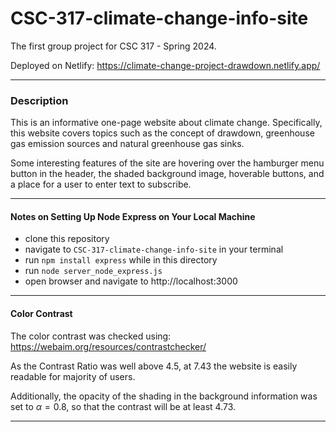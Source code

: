 # CSC-317-climate-change-info-site
The first group project for CSC 317 - Spring 2024. 

Deployed on Netlify:
https://climate-change-project-drawdown.netlify.app/

---

### Description

This is an informative one-page website about climate change. Specifically, this website covers topics such as the concept of drawdown, greenhouse gas emission sources and natural greenhouse gas sinks.

Some interesting features of the site are hovering over the hamburger menu button in the header, the shaded background image, hoverable buttons, and a place for a user to enter text to subscribe.

---

#### Notes on Setting Up Node Express on Your Local Machine

- clone this repository 
- navigate to `CSC-317-climate-change-info-site` in your terminal
- run `npm install express` while in this directory
- run `node server_node_express.js`
- open browser and navigate to http://localhost:3000

--- 

#### Color Contrast

The color contrast was checked using: 
https://webaim.org/resources/contrastchecker/

As the Contrast Ratio was well above $4.5$, at $7.43$ the website is easily readable for majority of users. 

Additionally, the opacity of the shading in the background information was set to $\alpha = 0.8$, 
so that the contrast will be at least $4.73$. 

---

